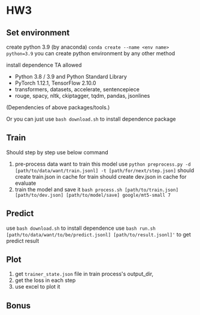 # HW3

## Set environment

create python 3.9 (by anaconda)
`conda create --name <env name> python=3.9`
you can create python environment by any other method

install dependence TA allowed

- Python 3.8 / 3.9 and Python Standard Library
- PyTorch 1.12.1, TensorFlow 2.10.0
- transformers, datasets, accelerate, sentencepiece
- rouge, spacy, nltk, ckiptagger, tqdm, pandas, jsonlines

(Dependencies of above packages/tools.)

Or you can just use `bash download.sh` to install dependence package

## Train

Should step by step use below command

1. pre-process data want to train this model
   use `python preprocess.py -d [path/to/data/want/train.jsonl] -t [path/for/next/step.json]`
   should create train.json in cache for train
   should create dev.json in cache for evaluate
2. train the model and save it
   `bash process.sh [path/to/train.json] [path/to/dev.json] [path/to/model/save] google/mt5-small 7`

## Predict

use `bash download.sh` to install dependence
use `bash run.sh [path/to/data/want/to/be/predict.jsonl] [path/to/result.jsonl]'` to get predict result

## Plot

1. get `trainer_state.json` file in train process's output_dir,
2. get the loss in each step
3. use excel to plot it

## Bonus
